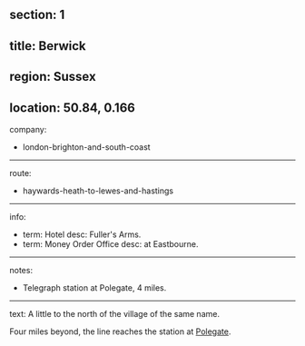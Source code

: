 section: 1
----
title: Berwick
----
region: Sussex
----
location: 50.84, 0.166
----
company:
- london-brighton-and-south-coast
----
route:
- haywards-heath-to-lewes-and-hastings
----
info:
- term: Hotel
  desc: Fuller's Arms.
- term: Money Order Office
  desc: at Eastbourne.
----
notes:
- Telegraph station at Polegate, 4 miles.
----
text: A little to the north of the village of the same name.

Four miles beyond, the line reaches the station at [Polegate](/stations/polegate).
